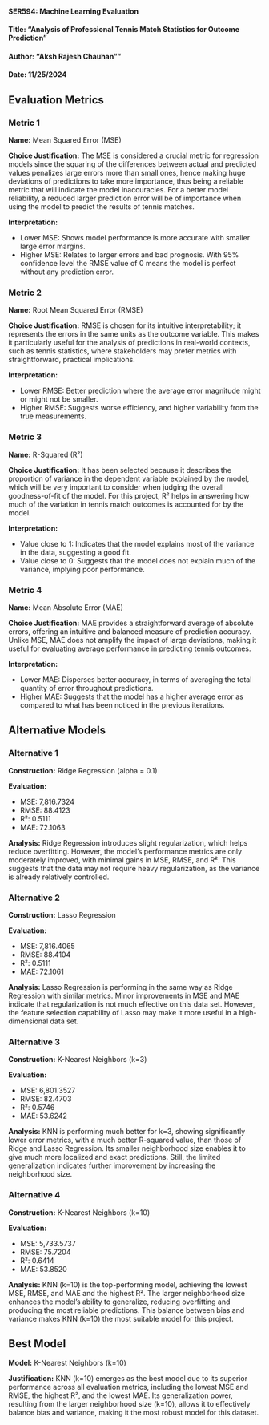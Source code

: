 #### SER594: Machine Learning Evaluation
#### Title: “Analysis of Professional Tennis Match Statistics for Outcome Prediction”
#### Author: “Aksh Rajesh Chauhan””
#### Date: 11/25/2024

## Evaluation Metrics
### Metric 1
**Name:** Mean Squared Error (MSE)

**Choice Justification:** The MSE is considered a crucial metric for regression models since the squaring of the differences between actual and predicted values penalizes large errors more than small ones, hence making huge deviations of predictions to take more importance, thus being a reliable metric that will indicate the model inaccuracies. For a better model reliability, a reduced larger prediction error will be of importance when using the model to predict the results of tennis matches.



**Interpretation:** 
* Lower MSE: Shows model performance is more accurate with smaller large error margins.
* Higher MSE: Relates to larger errors and bad prognosis. With 95% confidence level the RMSE value of 0 means the model is perfect without any prediction error.


### Metric 2
**Name:** Root Mean Squared Error (RMSE)

**Choice Justification:** RMSE is chosen for its intuitive interpretability; it represents the errors in the same units as the outcome variable. This makes it particularly useful for the analysis of predictions in real-world contexts, such as tennis statistics, where stakeholders may prefer metrics with straightforward, practical implications.


**Interpretation:** 
* Lower RMSE: Better prediction where the average error magnitude might or might not be smaller.
* Higher RMSE: Suggests worse efficiency, and higher variability from the true measurements.


### Metric 3
**Name:** R-Squared (R²)

**Choice Justification:**  It has been selected because it describes the proportion of variance in the dependent variable explained by the model, which will be very important to consider when judging the overall goodness-of-fit of the model. For this project, R² helps in answering how much of the variation in tennis match outcomes is accounted for by the model.


**Interpretation:** 
* Value close to 1: Indicates that the model explains most of the variance in the data, suggesting a good fit.
* Value close to 0: Suggests that the model does not explain much of the variance, implying poor performance.


### Metric 4
**Name:** Mean Absolute Error (MAE)

**Choice Justification:**  MAE provides a straightforward average of absolute errors, offering an intuitive and balanced measure of prediction accuracy. Unlike MSE, MAE does not amplify the impact of large deviations, making it useful for evaluating average performance in predicting tennis outcomes.

**Interpretation:** 
* Lower MAE: Disperses better accuracy, in terms of averaging the total quantity of error throughout predictions.
* Higher MAE: Suggests that the model has a higher average error as compared to what has been noticed in the previous iterations.


## Alternative Models
### Alternative 1
**Construction:** Ridge Regression (alpha = 0.1)

**Evaluation:** 
* MSE: 7,816.7324
* RMSE: 88.4123
* R²: 0.5111
* MAE: 72.1063

**Analysis:** Ridge Regression introduces slight regularization, which helps reduce overfitting. However, the model’s performance metrics are only moderately improved, with minimal gains in MSE, RMSE, and R². This suggests that the data may not require heavy regularization, as the variance is already relatively controlled.

### Alternative 2
**Construction:** Lasso Regression

**Evaluation:**
* MSE: 7,816.4065
* RMSE: 88.4104
* R²: 0.5111
* MAE: 72.1061

**Analysis:** Lasso Regression is performing in the same way as Ridge Regression with similar metrics. Minor improvements in MSE and MAE indicate that regularization is not much effective on this data set. However, the feature selection capability of Lasso may make it more useful in a high-dimensional data set.

### Alternative 3
**Construction:** K-Nearest Neighbors (k=3)

**Evaluation:**
* MSE: 6,801.3527
* RMSE: 82.4703
* R²: 0.5746
* MAE: 53.6242

**Analysis:** KNN is performing much better for k=3, showing significantly lower error metrics, with a much better R-squared value, than those of Ridge and Lasso Regression. Its smaller neighborhood size enables it to give much more localized and exact predictions. Still, the limited generalization indicates further improvement by increasing the neighborhood size.

### Alternative 4
**Construction:** K-Nearest Neighbors (k=10)

**Evaluation:**
* MSE: 5,733.5737
* RMSE: 75.7204
* R²: 0.6414
* MAE: 53.8520

**Analysis:** KNN (k=10) is the top-performing model, achieving the lowest MSE, RMSE, and MAE and the highest R². The larger neighborhood size enhances the model’s ability to generalize, reducing overfitting and producing the most reliable predictions. This balance between bias and variance makes KNN (k=10) the most suitable model for this project.

## Best Model

**Model:** K-Nearest Neighbors (k=10)

**Justification:**
KNN (k=10) emerges as the best model due to its superior performance across all evaluation metrics, including the lowest MSE and RMSE, the highest R², and the lowest MAE. Its generalization power, resulting from the larger neighborhood size (k=10), allows it to effectively balance bias and variance, making it the most robust model for this dataset.

